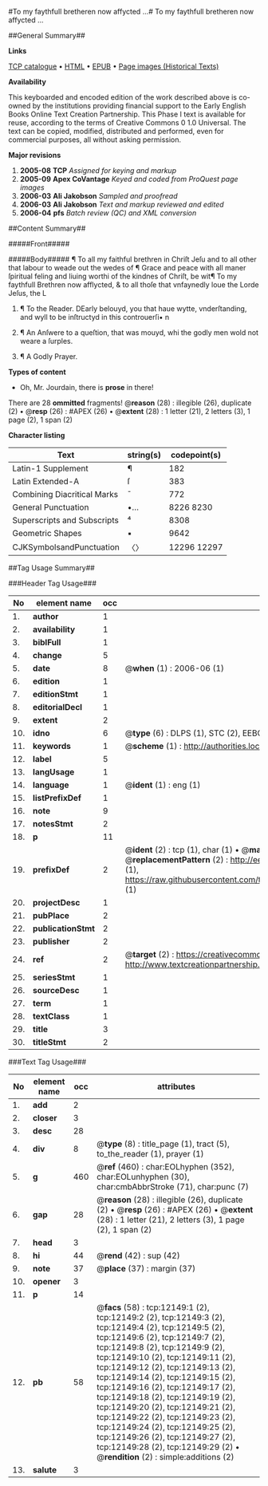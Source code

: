 #To my faythfull bretheren now affycted ...#
To my faythfull bretheren now affycted ...

##General Summary##

**Links**

[TCP catalogue](http://www.ota.ox.ac.uk/tcp/)  • 
[HTML](http://tei.it.ox.ac.uk/tcp/Texts-HTML/free/A00/A00275.html)  • 
[EPUB](http://tei.it.ox.ac.uk/tcp/Texts-EPUB/free/A00/A00275.epub) • 
[Page images (Historical Texts)](https://data.historicaltexts.jisc.ac.uk/view?pubId=eebo-99847131e&pageId=eebo-99847131e-12149-1)

**Availability**

This keyboarded and encoded edition of the
	       work described above is co-owned by the institutions
	       providing financial support to the Early English Books
	       Online Text Creation Partnership. This Phase I text is
	       available for reuse, according to the terms of Creative
	       Commons 0 1.0 Universal. The text can be copied,
	       modified, distributed and performed, even for
	       commercial purposes, all without asking permission.

**Major revisions**

1. __2005-08__ __TCP__ *Assigned for keying and markup*
1. __2005-09__ __Apex CoVantage__ *Keyed and coded from ProQuest page images*
1. __2006-03__ __Ali Jakobson__ *Sampled and proofread*
1. __2006-03__ __Ali Jakobson__ *Text and markup reviewed and edited*
1. __2006-04__ __pfs__ *Batch review (QC) and XML conversion*

##Content Summary##

#####Front#####

#####Body#####
¶ To all my faithful brethren in Chriſt Jeſu and to all other that labour to weade out the wedes of ¶ Grace and peace with all maner ſpiritual feling and liuing worthi of the kindnes of Chriſt, be wit¶ To my faythfull Brethren now afflycted, & to all thoſe that vnfaynedly loue the Lorde Jeſus, the L
1. ¶ To the Reader.
DEarly belouyd, you that haue wytte, vnderſtanding, and wyll to be inſtructyd in this controuerſi▪ n
1. ¶ An Anſwere to a queſtion, that was mouyd, whi the godly men wold not weare a ſurples.

1. ¶ A Godly Prayer.

**Types of content**

  * Oh, Mr. Jourdain, there is **prose** in there!

There are 28 **ommitted** fragments! 
 @__reason__ (28) : illegible (26), duplicate (2)  •  @__resp__ (26) : #APEX (26)  •  @__extent__ (28) : 1 letter (21), 2 letters (3), 1 page (2), 1 span (2)

**Character listing**


|Text|string(s)|codepoint(s)|
|---|---|---|
|Latin-1 Supplement|¶|182|
|Latin Extended-A|ſ|383|
|Combining             Diacritical Marks|̄|772|
|General Punctuation|•…|8226 8230|
|Superscripts             and Subscripts|⁴|8308|
|Geometric Shapes|▪|9642|
|CJKSymbolsandPunctuation|〈〉|12296 12297|

##Tag Usage Summary##

###Header Tag Usage###

|No|element name|occ|attributes|
|---|---|---|---|
|1.|__author__|1||
|2.|__availability__|1||
|3.|__biblFull__|1||
|4.|__change__|5||
|5.|__date__|8| @__when__ (1) : 2006-06 (1)|
|6.|__edition__|1||
|7.|__editionStmt__|1||
|8.|__editorialDecl__|1||
|9.|__extent__|2||
|10.|__idno__|6| @__type__ (6) : DLPS (1), STC (2), EEBO-CITATION (1), PROQUEST (1), VID (1)|
|11.|__keywords__|1| @__scheme__ (1) : http://authorities.loc.gov/ (1)|
|12.|__label__|5||
|13.|__langUsage__|1||
|14.|__language__|1| @__ident__ (1) : eng (1)|
|15.|__listPrefixDef__|1||
|16.|__note__|9||
|17.|__notesStmt__|2||
|18.|__p__|11||
|19.|__prefixDef__|2| @__ident__ (2) : tcp (1), char (1)  •  @__matchPattern__ (2) : ([0-9\-]+):([0-9IVX]+) (1), (.+) (1)  •  @__replacementPattern__ (2) : http://eebo.chadwyck.com/downloadtiff?vid=$1&page=$2 (1), https://raw.githubusercontent.com/textcreationpartnership/Texts/master/tcpchars.xml#$1 (1)|
|20.|__projectDesc__|1||
|21.|__pubPlace__|2||
|22.|__publicationStmt__|2||
|23.|__publisher__|2||
|24.|__ref__|2| @__target__ (2) : https://creativecommons.org/publicdomain/zero/1.0/ (1), http://www.textcreationpartnership.org/docs/. (1)|
|25.|__seriesStmt__|1||
|26.|__sourceDesc__|1||
|27.|__term__|1||
|28.|__textClass__|1||
|29.|__title__|3||
|30.|__titleStmt__|2||


###Text Tag Usage###

|No|element name|occ|attributes|
|---|---|---|---|
|1.|__add__|2||
|2.|__closer__|3||
|3.|__desc__|28||
|4.|__div__|8| @__type__ (8) : title_page (1), tract (5), to_the_reader (1), prayer (1)|
|5.|__g__|460| @__ref__ (460) : char:EOLhyphen (352), char:EOLunhyphen (30), char:cmbAbbrStroke (71), char:punc (7)|
|6.|__gap__|28| @__reason__ (28) : illegible (26), duplicate (2)  •  @__resp__ (26) : #APEX (26)  •  @__extent__ (28) : 1 letter (21), 2 letters (3), 1 page (2), 1 span (2)|
|7.|__head__|3||
|8.|__hi__|44| @__rend__ (42) : sup (42)|
|9.|__note__|37| @__place__ (37) : margin (37)|
|10.|__opener__|3||
|11.|__p__|14||
|12.|__pb__|58| @__facs__ (58) : tcp:12149:1 (2), tcp:12149:2 (2), tcp:12149:3 (2), tcp:12149:4 (2), tcp:12149:5 (2), tcp:12149:6 (2), tcp:12149:7 (2), tcp:12149:8 (2), tcp:12149:9 (2), tcp:12149:10 (2), tcp:12149:11 (2), tcp:12149:12 (2), tcp:12149:13 (2), tcp:12149:14 (2), tcp:12149:15 (2), tcp:12149:16 (2), tcp:12149:17 (2), tcp:12149:18 (2), tcp:12149:19 (2), tcp:12149:20 (2), tcp:12149:21 (2), tcp:12149:22 (2), tcp:12149:23 (2), tcp:12149:24 (2), tcp:12149:25 (2), tcp:12149:26 (2), tcp:12149:27 (2), tcp:12149:28 (2), tcp:12149:29 (2)  •  @__rendition__ (2) : simple:additions (2)|
|13.|__salute__|3||
